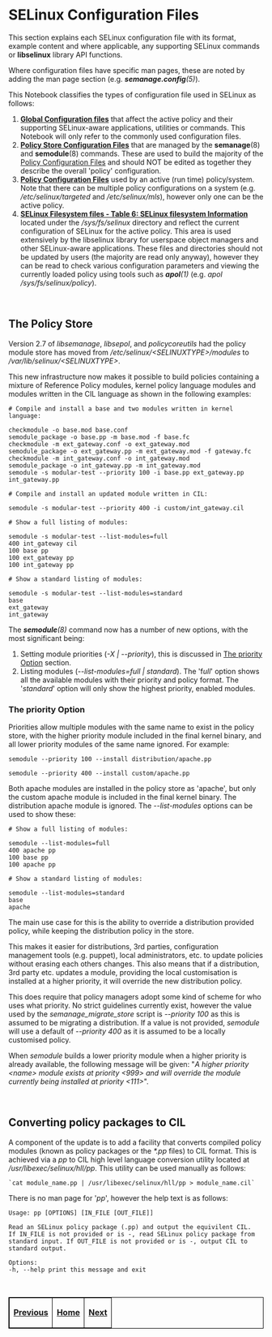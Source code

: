 # SELinux Configuration Files

This section explains each SELinux configuration file with its format,
example content and where applicable, any supporting SELinux commands or
**libselinux** library API functions.

Where configuration files have specific man pages, these are noted by
adding the man page section (e.g. ***semanage.config**(5)*).

This Notebook classifies the types of configuration file used in SELinux
as follows:

1.  [**Global Configuration files**](global_config_files.md#global-configuration-files) that
    affect the active policy and their supporting SELinux-aware
    applications, utilities or commands. This Notebook will only refer
    to the commonly used configuration files.
2.  [**Policy Store Configuration Files**](policy_store_config_files.md#policy-store-configuration-files)
    that are managed by the **semanage**(8) and **semodule**(8) commands. These
    are used to build the majority of the
    [Policy Configuration Files](policy_config_files.md#policy-configuration-files)
    and should NOT be edited as together they describe the overall 'policy' configuration.
3.  [**Policy Configuration Files**](policy_config_files.md) used by an active
    (run time) policy/system. Note that there can be multiple policy
    configurations on a system (e.g. */etc/selinux/targeted* and
    */etc/selinux/mls*), however only one can be the active policy.
4.  [**SELinux Filesystem files - Table 6: SELinux filesystem Information**](lsm_selinux.md#selinux-filesystem) located under the */sys/fs/selinux*
    directory and reflect the current configuration of SELinux for the active
    policy. This area is used
    extensively by the libselinux library for userspace object managers and
    other SELinux-aware applications. These files and directories should not
    be updated by users (the majority are read only anyway), however
    they can be read to check various configuration parameters and
    viewing the currently loaded policy using tools such as
    ***apol**(1)* (e.g. *apol /sys/fs/selinux/policy*).

<br>

## The Policy Store

Version 2.7 of *libsemanage*, *libsepol*, and *policycoreutils* had the
policy module store has moved from */etc/selinux/&lt;SELINUXTYPE&gt;/modules*
to */var/lib/selinux/&lt;SELINUXTYPE&gt;*.

This new infrastructure now makes it possible to build policies containing a
mixture of Reference Policy modules, kernel policy language modules and
modules written in the CIL language as shown in the following examples:

```
# Compile and install a base and two modules written in kernel language:

checkmodule -o base.mod base.conf
semodule_package -o base.pp -m base.mod -f base.fc
checkmodule -m ext_gateway.conf -o ext_gateway.mod
semodule_package -o ext_gateway.pp -m ext_gateway.mod -f gateway.fc
checkmodule -m int_gateway.conf -o int_gateway.mod
semodule_package -o int_gateway.pp -m int_gateway.mod
semodule -s modular-test --priority 100 -i base.pp ext_gateway.pp int_gateway.pp
```

```
# Compile and install an updated module written in CIL:

semodule -s modular-test --priority 400 -i custom/int_gateway.cil
```

```
# Show a full listing of modules:

semodule -s modular-test --list-modules=full
400 int_gateway cil
100 base pp
100 ext_gateway pp
100 int_gateway pp
```

```
# Show a standard listing of modules:

semodule -s modular-test --list-modules=standard
base
ext_gateway
int_gateway
```

The ***semodule**(8)* command now has a number of new options, with the
most significant being:

1.  Setting module priorities (*-X | --priority*), this is discussed in
    [The priority Option](#the-priority-option) section.
2.  Listing modules (*--list-modules=full | standard*). The 'f*ull*'
    option shows all the available modules with their priority and
    policy format. The '*standard*' option will only show the highest
    priority, enabled modules.

### The priority Option

Priorities allow multiple modules with the same name to exist in the
policy store, with the higher priority module included in the final
kernel binary, and all lower priority modules of the same name ignored.
For example:

```
semodule --priority 100 --install distribution/apache.pp

semodule --priority 400 --install custom/apache.pp
```

Both apache modules are installed in the policy store as 'apache', but
only the custom apache module is included in the final kernel binary.
The distribution apache module is ignored. The *--list-modules* options
can be used to show these:

```
# Show a full listing of modules:

semodule --list-modules=full
400 apache pp
100 base pp
100 apache pp
```

```
# Show a standard listing of modules:

semodule --list-modules=standard
base
apache
```

The main use case for this is the ability to override a distribution
provided policy, while keeping the distribution policy in the store.

This makes it easier for distributions, 3rd parties, configuration
management tools (e.g. puppet), local administrators, etc. to update
policies without erasing each others changes. This also means that if a
distribution, 3rd party etc. updates a module, providing the local
customisation is installed at a higher priority, it will override the
new distribution policy.

This does require that policy managers adopt some kind of scheme for who
uses what priority. No strict guidelines currently exist, however the
value used by the *semanage\_migrate\_store* script is *--priority 100*
as this is assumed to be migrating a distribution. If a value is not
provided, *semodule* will use a default of *--priority 400* as it is
assumed to be a locally customised policy.

When *semodule* builds a lower priority module when a higher priority is
already available, the following message will be given: "*A higher
priority &lt;name&gt; module exists at priority &lt;999&gt; and will
override the module currently being installed at priority &lt;111&gt;*".

<br>

## Converting policy packages to CIL

A component of the update is to add a facility that converts compiled
policy modules (known as policy packages or the *\*.pp* files) to CIL
format. This is achieved via a *pp* to CIL high level language
conversion utility located at */usr/libexec/selinux/hll/pp*. This
utility can be used manually as follows:

	`cat module_name.pp | /usr/libexec/selinux/hll/pp > module_name.cil`

There is no man page for '*pp*', however the help text is as follows:

```
Usage: pp [OPTIONS] [IN_FILE [OUT_FILE]]

Read an SELinux policy package (.pp) and output the equivilent CIL.
If IN_FILE is not provided or is -, read SELinux policy package from
standard input. If OUT_FILE is not provided or is -, output CIL to
standard output.

Options:
-h, --help print this message and exit
```

<br>

<!-- %CUTHERE% -->

<table>
<tbody>
<td><center>
<p><a href="apache_support.md#apache-selinux-support" title="Apache-Plus Support"> <strong>Previous</strong></a></p>
</center></td>
<td><center>
<p><a href="README.md#the-selinux-notebook" title="The SELinux Notebook"> <strong>Home</strong></a></p>
</center></td>
<td><center>
<p><a href="global_config_files.md#global-configuration-files" title="Global Configuration Files"> <strong>Next</strong></a></p>
</center></td>
</tbody>
</table>

<head>
    <style>table { border-collapse: collapse; }
    table, td, th { border: 1px solid black; }
    </style>
</head>
